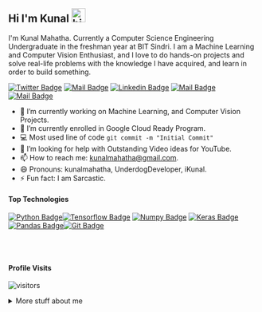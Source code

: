 ## Hi I'm Kunal <img src="https://user-images.githubusercontent.com/1303154/88677602-1635ba80-d120-11ea-84d8-d263ba5fc3c0.gif" width="28px" alt="hi">
I'm Kunal Mahatha. Currently a Computer Science Engineering Undergraduate in the freshman year at BIT Sindri. I am a Machine Learning and Computer Vision Enthusiast, and I love to do hands-on projects and solve real-life problems with the knowledge I have acquired, and learn in order to build something.

[![Twitter Badge](https://img.shields.io/badge/-@kunal_mahatha-1ca0f1?style=flat&labelColor=1ca0f1&logo=twitter&logoColor=white&link=https://twitter.com/kunal_mahatha)](https://twitter.com/) [![Mail Badge](https://img.shields.io/badge/-Kunal_Mahatha-e74c3c?style=flat&labelColor=e74c3c&logo=youtube&logoColor=white)](https://youtube.com/) [![Linkedin Badge](https://img.shields.io/badge/-kunalmahatha-0e76a8?style=flat&labelColor=0e76a8&logo=linkedin&logoColor=white)](https://www.linkedin.com/in/kunalmahatha/) [![Mail Badge](https://img.shields.io/badge/-@kunal_mahatha-e84393?style=flat&labelColor=e84393&logo=instagram&logoColor=white)](https://instagram.com/) [![Mail Badge](https://img.shields.io/badge/-kunalmahatha@gmail.com-c0392b?style=flat&labelColor=c0392b&logo=gmail&logoColor=white)](mailto:kunalmahatha@gmail.com)

 <!-- TODO: Add last video link -->

 - 🔭 I’m currently working on Machine Learning, and Computer Vision Projects.
 - 🔭 I’m currently enrolled in Google Cloud Ready Program.
 - :computer: Most used line of code `git commit -m "Initial Commit"`
 - 🤔 I’m looking for help with Outstanding Video ideas for YouTube.
 - 📫 How to reach me: kunalmahatha@gmail.com.
- 😄 Pronouns: kunalmahatha, UnderdogDeveloper, iKunal.
- ⚡ Fun fact: I am Sarcastic.
#### Top Technologies
<!-- TODO: Make technologies links takes you to repositories -->
[![Python Badge](https://img.shields.io/badge/-Python-007acc?style=for-the-badge&labelColor=black&logo=python&logoColor=007acc)](#)[![Tensorflow Badge](https://img.shields.io/badge/-TensorFlow-orange?style=for-the-badge&labelColor=black&logo=tensorflow&logoColor=orange)](#) [![Numpy Badge](https://img.shields.io/badge/-Numpy-9cd?style=for-the-badge&labelColor=black&logo=numpy&logoColor=9cd)](#) [![Keras Badge](https://img.shields.io/badge/-keras-red?style=for-the-badge&labelColor=black&logo=keras&logoColor=red)](#)[![Pandas Badge](https://img.shields.io/badge/-pandas-blue?style=for-the-badge&labelColor=black&logo=pandas&logoColor=blue)](#)[![Git Badge](https://img.shields.io/badge/-git-critical?style=for-the-badge&labelColor=black&logo=git&logoColor=critical)](#)

<br />
<br />

#### Profile Visits 
![visitors](https://visitor-badge.glitch.me/badge?page_id=kunalmahatha.kunalmahatha)
<details>
<summary>
  More stuff about me
</summary>
<br >
I love sharing knowledge and putting tutorials, courses and posts together for helping other developers, and that's why UnderDog Developer Instagram Page exists!
 
#### What is UnderDog Developer?

UnderDog Developer is an instagram channel for learning Machine Learning, coding and Hands-on Experience. Including new technologies and frameworks and anything really related to development world.

#### Github Stats
![Kunal Mahatha's github stats](https://github-readme-stats.vercel.app/api?username=kunal-mahatha&count_private=true&theme=tokyonight&hide=contribs,prs)
</details>
